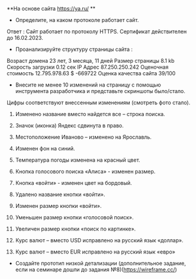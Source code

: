 **На основе сайта https://ya.ru/ **
* Определите, на каком протоколе работает сайт.

Ответ : Сайт работает по протоколу HTTPS. Сертификат действителен до  16.02.2023.

* Проанализируйте структуру страницы сайта :


Возраст домена	23 лет, 3 месяца, 11 дней
Размер страницы	8.1 kb
Скорость загрузки	0.12 сек
IP Адрес	87.250.250.242
Оценочная стоимость	12.795.978.63 $ -669722
Оценка качества сайта	39/100



* Внесите не менее 10 изменений на страницу с помощью инструмента разработчика и представьте скриншоты было/стало.

Цифры соответствуют внессенным изменениям (смотреть фото стало).

1.	Изменено название вместо найдется все – строка поиска.
2.	Значок (иконка) Яндекс сдвинута в право.
3.	Местоположение Иваново – изменено на Ярославль.
4.	Изменен фон на синий.
5.	Температура погоды изменена на красный цвет.
6.	Кнопка голосового поиска «Алиса» - изменен размер.

7.	Кнопка «войти» - изменен цвет на бордовый.
8.	Удалено название кнопки «войти».
9.	Изменен размер кнопки «войти».
10.	Уменьшен размер кнопки «голосовой поиск».
11.	Увеличен размер кнопки «поиск по картинке».
12.	Курс валют – вместо USD исправлено на русский язык «доллар».
13.	Курс валют – вместо EUR исправлено на русский язык «евро»

* Создайте прототип низкой детализации (дополнительное задание, если на семинаре дошли до задания №8)(https://wireframe.cc/)
